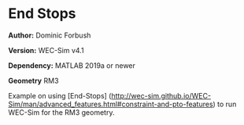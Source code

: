 # End Stops

**Author:**  	Dominic Forbush

**Version:** 	WEC-Sim v4.1

**Dependency:**	MATLAB 2019a or newer

**Geometry**	RM3

Example on using [End-Stops] (http://wec-sim.github.io/WEC-Sim/man/advanced_features.html#constraint-and-pto-features) to run WEC-Sim for the RM3 geometry. 



